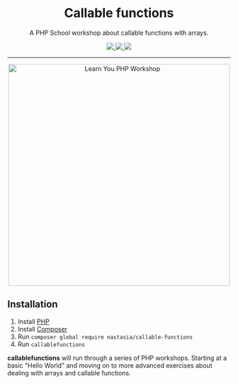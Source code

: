 <h1 align="center">Callable functions</h1>

<p align="center">
A PHP School workshop about callable functions with arrays.
</p>

<p align="center">
<a href="https://travis-ci.org/NastasiaSaby/callable-functions">
    <img src="https://img.shields.io/travis/NastasiaSaby/callable-functions/master.svg?style=flat-square">
</a>
<a href="https://codecov.io/github/NastasiaSaby/callable-functions">
    <img src="https://img.shields.io/codecov/c/github/NastasiaSaby/callable-functions.svg?style=flat-square">
</a>
<a href="https://scrutinizer-ci.com/g/NastasiaSaby/callable-functions/">
    <img src="https://img.shields.io/scrutinizer/g/NastasiaSaby/callable-functions.svg?style=flat-square">
</a>
</p>

----
<p align="center">
<img width="500" alt="Learn You PHP Workshop" src="http://mes-experiences-geek.fr/wp-content/uploads/2016/05/learn.png">
</p>


## Installation

1. Install [PHP](http://php.net/downloads.php)
2. Install [Composer](https://getcomposer.org/download/)
3. Run `composer global require nastasia/callable-functions`
4. Run `callablefunctions`

**callablefunctions** will run through a series of PHP workshops. Starting at a basic "Hello World" and moving on to more advanced exercises about dealing with arrays and callable functions.
